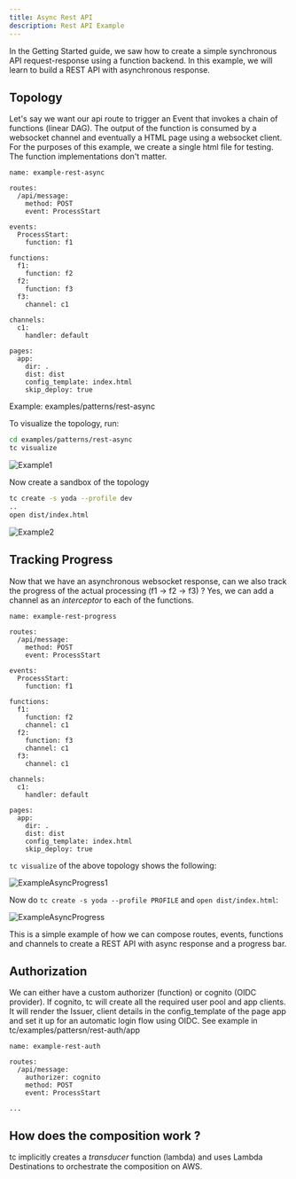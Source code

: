 ```yaml
---
title: Async Rest API
description: Rest API Example
---
```


In the Getting Started guide, we saw how to create a simple synchronous API request-response using a function backend. In this example, we will learn to build a REST API with asynchronous response.

## Topology

Let's say we want our api route to trigger an Event that invokes a chain of functions (linear DAG). The output of the function is consumed by a websocket channel and eventually a HTML page using a websocket client. For the purposes of this example, we create a single html file for testing. The function implementations don't matter.

```
name: example-rest-async

routes:
  /api/message:
    method: POST
    event: ProcessStart

events:
  ProcessStart:
    function: f1

functions:
  f1:
    function: f2
  f2:
    function: f3
  f3:
    channel: c1

channels:
  c1:
    handler: default

pages:
  app:
    dir: .
    dist: dist
    config_template: index.html
    skip_deploy: true
```
Example: examples/patterns/rest-async

To visualize the topology, run:

```sh
cd examples/patterns/rest-async
tc visualize
```

![Example1](../../../assets/example-rest-async.png)

Now create a sandbox of the topology

```sh
tc create -s yoda --profile dev
..
open dist/index.html
```

![Example2](../../../assets/example-rest-async.gif)


## Tracking Progress

Now that we have an asynchronous websocket response, can we also track the progress of the actual processing (f1 -> f2 -> f3) ? Yes, we can add a channel as an _interceptor_ to each of the functions.

```
name: example-rest-progress

routes:
  /api/message:
    method: POST
    event: ProcessStart

events:
  ProcessStart:
    function: f1

functions:
  f1:
    function: f2
    channel: c1
  f2:
    function: f3
    channel: c1
  f3:
    channel: c1

channels:
  c1:
    handler: default

pages:
  app:
    dir: .
    dist: dist
    config_template: index.html
    skip_deploy: true

```

`tc visualize` of the above topology shows the following:

![ExampleAsyncProgress1](../../../assets/example-async-progress.png)

Now do `tc create -s yoda --profile PROFILE` and `open dist/index.html`:

![ExampleAsyncProgress](../../../assets/example-async-progress.gif)

This is a simple example of how we can compose routes, events, functions and channels to create a REST API with async response and a progress bar.

## Authorization

We can either have a custom authorizer (function) or cognito (OIDC provider). If cognito, tc will create all the required user pool and app clients. It will render the Issuer, client details in the config_template of the page app and set it up for an automatic login flow using OIDC. See example in tc/examples/pattersn/rest-auth/app

```
name: example-rest-auth

routes:
  /api/message:
	authorizer: cognito
    method: POST
    event: ProcessStart

...
```

## How does the composition work ?

tc implicitly creates a _transducer_ function (lambda) and uses Lambda Destinations to orchestrate the composition on AWS.
